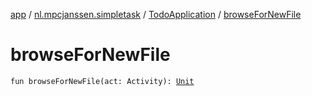 [app](../../index.md) / [nl.mpcjanssen.simpletask](../index.md) / [TodoApplication](index.md) / [browseForNewFile](.)

# browseForNewFile

`fun browseForNewFile(act: Activity): `[`Unit`](https://kotlinlang.org/api/latest/jvm/stdlib/kotlin/-unit/index.html)